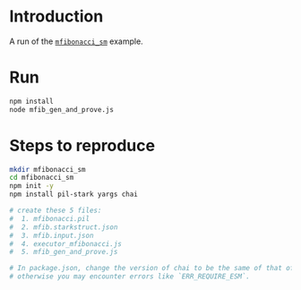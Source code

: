 # Introduction

A run of the [`mfibonacci_sm`](https://docs.polygon.technology/zkEVM/concepts/mfibonacci/pil-stark-demo/#pil-stark-implementation-guide) example.

# Run

```bash
npm install
node mfib_gen_and_prove.js
```

# Steps to reproduce

```bash
mkdir mfibonacci_sm
cd mfibonacci_sm
npm init -y
npm install pil-stark yargs chai

# create these 5 files:
#  1. mfibonacci.pil
#  2. mfib.starkstruct.json
#  3. mfib.input.json
#  4. executor_mfibonacci.js
#  5. mfib_gen_and_prove.js

# In package.json, change the version of chai to be the same of that of pil-stark.
# otherwise you may encounter errors like `ERR_REQUIRE_ESM`.